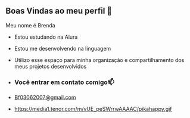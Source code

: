 ## Boas Vindas ao meu perfil 🖤

Meu nome é Brenda

- Estou estudando na Alura 
-  Estou  me desenvolvendo na linguagem
-  Utilizo esse espaço para minha organização e compartilhamento dos meus projetos desenvolvidos

-  ### Você entrar em contato comigo📫

-  Bf03062007@gmail.com


-  https://media1.tenor.com/m/vUE_peSWrrwAAAAC/pikahappy.gif
